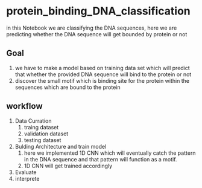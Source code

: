 # protein_binding_DNA_classification
in this Notebook we are classifying the DNA sequences, here we are predicting whether the DNA sequence will get bounded by protein or not
## Goal 
1. we have to make a model based on training data set which will predict that whether the provided DNA sequence will bind to the protein or not
2. discover the small motif which is binding site for the protein within the sequences which are bound to the protein
## workflow
1. Data Curration
   1. traing dataset
   2. validation dataset
   3. testing dataset
2. Bulding Architecture and train model
   1. here we implemented 1D CNN which will eventually catch the pattern in the DNA sequence and that pattern will function as a motif.
   2. 1D CNN will get trained accordingly
4. Evaluate
5. interprete
